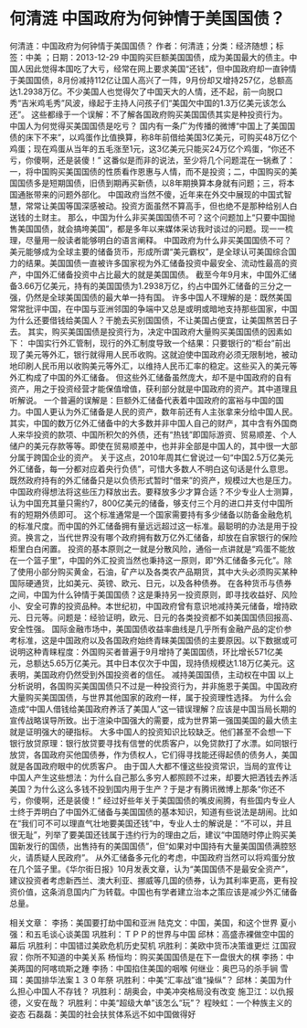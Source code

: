 # 何清涟  中国政府为何钟情于美国国债？

何清涟：中国政府为何钟情于美国国债？
作者：何清涟；分类：经济随想；标签：中美 ；日期：2013-12-29
中国购买巨额美国国债，成为美国最大的债主。中国人因此觉得本国吃了大亏，经常在网上要求美国“还钱”，但中国政府却一直钟情于美国国债，8月份减持112亿让国人高兴了一阵，9月份却又增持257亿，总额高达1.2938万亿。不少美国人也觉得欠了中国天大的人情，还不起，前一向脱口秀“吉米鸡毛秀”风波，缘起于主持人问孩子们“美国欠中国的1.3万亿美元该怎么还”。
这些都缘于一个误解：不了解各国政府购买美国国债其实是种投资行为。
中国人为何觉得买美国国债是吃亏？
国内有一条广为传播的微博“中国上了美国国债的床下不来”，以鸡蛋作比值换算，称8年前借给美国3亿美元，可购买48万亿个鸡蛋；现在鸡蛋从当年的五毛涨至1元，这3亿美元只能买24万亿个鸡蛋，“你还不亏，你傻啊，还是装傻！”
这番似是而非的说法，至少将几个问题混在一锅煮了：一，将中国购买美国国债的性质看作恩惠与人情，而不是投资；二，中国购买的美国国债多是短期国债，旧债到期再买新债，以8年期换算本身就有问题；三，将本国通胀带来的问题外部化。
中国政府当然不傻，近年来在外交中展现的中国式智慧，常常让美国等国深感被动。投资方面虽然不算高手，但也绝不是那种给别人白送钱的土财主。
那么，中国为什么非买美国国债不可？这个问题加上“只要中国抛售美国国债，就会搞垮美国”，都是多年以来媒体采访我时谈过的问题。现一一梳理，尽量用一般读者能够明白的语言阐释。
中国政府为什么非买美国国债不可？
美元能够成为全球主要的储备货币，形成所谓“美元霸权”，是全球认可美国综合国力的结果。美国国债一直被许多国家视为外汇储备投资中最安全、流动性最高的资产，中国外汇储备投资中占比最大的就是美国国债。
截至今年9月末，中国外汇储备3.66万亿美元，持有的美国国债为1.2938万亿，约占中国外汇储备的三分之一强，仍然是全球美国国债的最大单一持有国。
许多中国人不理解的是：既然美国常常批评中国，在中国与亚洲邻国的争端中又总是或明或暗地支持那些国家，中国为什么还要借钱给美国人？干脆去买别国国债，不让美国占便宜，让美国熬苦日子去。
其实，购买美国国债是投资行为，决定中国政府大量购买美国国债的因素如下：
中国实行外汇管制，现行的外汇制度导致一个结果：只要银行的“柜台”前出现了美元等外汇，银行就得用人民币收购。这就迫使中国政府必须无限制地，被动地印刷人民币用以收购美元等外汇，以维持人民币汇率的稳定。这些买入的美元等外汇构成了中国的外汇储备。
但这些外汇储备虽然庞大，却不是中国政府的自有资产，用之于投资经营才能保值增值，获利部分就是中国政府的资产。其中道理且听解说。
一个普遍的误解是：巨额外汇储备代表着中国政府的富裕与中国的国力。中国人更认为外汇储备是人民的资产，数年前还有人主张拿来分给中国人民。
其实，中国的数万亿外汇储备中的大多数并非中国人自己的财产，其中含有外国商人来华投资的款项、中国所积欠的外债，还有“热钱”即国际游资、贸易顺差、个人储户的美元存款等等。即使在贸易顺差中，也并非全部是中国人的，其中很一大部分属于跨国企业的资产。
关于这点，2010年周其仁曾说过一句“中国2.5万亿美元外汇储备，每一分都对应着央行负债”，可惜大多数人不明白这句话是什么意思。
既然政府持有的外汇储备只是以负债形式暂时“借来”的资产，规模过大也是压力。中国政府得想法将这些压力释放出去。要释放多少才算合适？不少专业人士测算，认为中国充其量只需约7，800亿美元的储备，够支付三个月的进口并支付中国所有的短期外债即可。
这个标准通常是一个国家需要持有多少储备以防备金融危机的标准尺度。而中国的外汇储备拥有量远远超过这一标准。最聪明的办法是用于投资。换言之，当代世界没有哪个政府拥有数万亿外汇储备，却放在自家银行的保险柜里白白闲置。
投资的基本原则之一就是分散风险，通俗一点讲就是“鸡蛋不能放在一个篮子里”，中国的外汇投资当然也秉持这一原则，即“外汇储备多元化”。除了使用小部分购买黄金，石油，矿产以及各类农产品期货，其中大头必须购买某种国际硬通货，比如美元、英镑、欧元、日元，以及各种债券。
在各种货币与债券之间，中国为什么钟情于美国国债？这是秉持另一投资原则，即寻找收益好、风险小、安全可靠的投资品种。本世纪初，中国政府曾有意识地减持美元储备，增持欧元、日元等。问题是：经验证明，欧元、日元的各类投资都不如美国国债回报高、安全性强。
国际金融市场中，美国国债收益率曲线是几乎所有金融产品的定价参考标准，这是中国政府以及各国政府始终青睐美国国债的主要原因。以下数据或可说明这种青睐程度：外国购买者普遍于9月增持了美国国债，环比增长571亿美元，总额达5.65万亿美元。其中日本仅次于中国，现持债规模达1.18万亿美元。这表明，美国政府仍然受到外国投资者的信任。
减持美国国债，主动权在中国
以上分析说明，各国购买美国国债只不过是一种投资行为，并非施恩于美国。中国政府大量购买美国国债，与世界其他国家的政府一样，属于投资理性选择。
为什么会造成“中国人借钱给美国政府养活了美国人”这一错误理解？应该是中国当局长期的宣传战略误导所致。出于渲染中国强大的需要，成为世界第一强国美国的最大债主就是证明强大的硬指标。
大多中国人的投资知识比较缺乏。他们甚至不会想一下银行放贷原理：银行放贷要寻找有信誉的优质客户，以免贷款打了水漂。如同银行放贷，各国政府买他国债券，作为债权人，它们得寻找能还得起债的债务人，美国就是各国政府眼中的优质客户。
由于国人大都不懂这些投资常识，当局的宣传让中国人产生这些想法：为什么自己那么多穷人都照顾不过来，却要大把洒钱去养活美国？为什么这么多钱不投到国内用于生产？于是才有腾讯微博上那条“你还不亏，你傻啊，还是装傻！”
经过好些年关于美国国债的嘴皮闹腾，有些国内专业人士终于弄明白了中国外汇储备与美国国债的基本知识，知道有些说法是胡闹。比如在“我们可不可以理直气壮地要美国还钱”中，专业人士的解说是：“不可以，并且很无耻”，列举了要美国还钱属于违约行为的理由之后，建议“中国随时停止购买美国新发行的国债，出售持有的美国国债”，但“如果对中国持有大量美国国债满腔怒火，请质疑人民政府”。
从外汇储备多元化的考虑，中国政府当然可以将鸡蛋分放在几个篮子里。《华尔街日报》10月发表文章，认为“美国国债不是最安全资产”，建议投资者考虑新西兰、澳大利亚、挪威等几国的债券，认为其利率更高，更有投资价值，这条消息国内广为转载。中国也有学者建立治本之策应该是减少外汇储备总量。

相关文章：
李扬：美国要打劫中国和亚洲
陆克文：中国，美国，和这个世界
夏小强：和五毛谈心谈美国
巩胜利：ＴＰＰ的世界与中国
邱林：高盛赤裸做空中国的幕后
巩胜利：中国错过美欧危机历史契机
巩胜利：美欧中货币决策谁更烂
江国寂寂：你所不知道的中美关系
杨恒均：购买美国国债是在下一盘很大的棋
李扬：中美两国的阿喀琉斯之踵
李扬：中国掐住美国的咽喉
何继业：奥巴马的杀手锏
雪珥：美国排华法案１３０年祭
巩胜利：中美“汇率战”谁“操纵”？
邱林：美国为什么担心中国人不存钱？
巩胜利：胡奥会，中美冲突格局没有改变
施卫江：以仇报德，义安在哉？
巩胜利：中美“超级大单”该怎么“玩”？
程映虹：一个种族主义的姿态
石磊磊：美国的社会扶贫体系远不如中国做得好